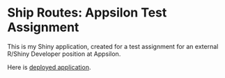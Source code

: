 # Ship Routes: Appsilon Test Assignment
This is my Shiny application, created for a test assignment for an external R/Shiny Developer position at Appsilon.

Here is <a href="https://gotfrid.shinyapps.io/appsilon_test_assignment" target="_blank">deployed application</a>.

